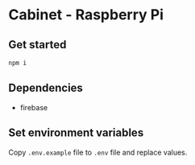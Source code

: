 # Cabinet - Raspberry Pi

## Get started

```bash
npm i
```

## Dependencies

- firebase

## Set environment variables

Copy `.env.example` file to `.env` file and replace values.
